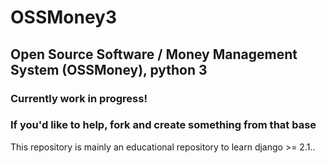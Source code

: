 # OSSMoney3
## Open Source Software / Money Management System (OSSMoney), python 3

### Currently work in progress!
### If you'd like to help, fork and create something from that base


This repository is mainly an educational repository to learn django >= 2.1..

